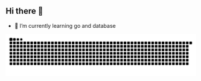 ## Hi there 👋
- 🌱 I’m currently learning go and database
<picture>
  <source media="(prefers-color-scheme: dark)" srcset="https://raw.githubusercontent.com/nanxu0124/nanxu0124/output/github-contribution-grid-snake-dark.svg">
  <source media="(prefers-color-scheme: light)" srcset="https://raw.githubusercontent.com/nanxu0124/nanxu0124/output/github-contribution-grid-snake.svg">
  <img alt="github contribution grid snake animation" src="https://raw.githubusercontent.com/nanxu0124/nanxu0124/output/github-contribution-grid-snake.svg">
</picture>
<!--
**nanxu0124/nanxu0124** is a ✨ _special_ ✨ repository because its `README.md` (this file) appears on your GitHub profile.

Here are some ideas to get you started:

- 🔭 I’m currently working on ...
- 🌱 I’m currently learning ...
- 👯 I’m looking to collaborate on ...
- 🤔 I’m looking for help with ...
- 💬 Ask me about ...
- 📫 How to reach me: ...
- 😄 Pronouns: ...
- ⚡ Fun fact: ...
-->
